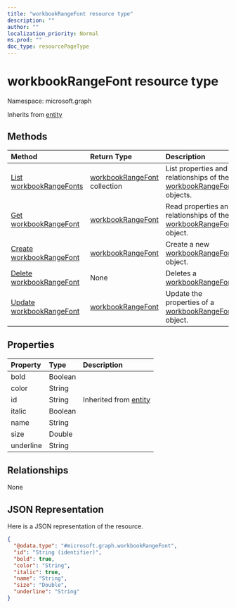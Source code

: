 ```yaml
---
title: "workbookRangeFont resource type"
description: ""
author: ""
localization_priority: Normal
ms.prod: ""
doc_type: resourcePageType
---
```


# workbookRangeFont resource type


Namespace: microsoft.graph




Inherits from [entity](../resources/entity.md)

## Methods
|Method|Return Type|Description|
|:---|:---|:---|
|[List workbookRangeFonts](../api/workbookrangefont-list.md)|[workbookRangeFont](../resources/workbookrangefont.md) collection|List properties and relationships of the [workbookRangeFont](../resources/workbookrangefont.md) objects.|
|[Get workbookRangeFont](../api/workbookrangefont-get.md)|[workbookRangeFont](../resources/workbookrangefont.md)|Read properties and relationships of the [workbookRangeFont](../resources/workbookrangefont.md) object.|
|[Create workbookRangeFont](../api/workbookrangefont-create.md)|[workbookRangeFont](../resources/workbookrangefont.md)|Create a new [workbookRangeFont](../resources/workbookrangefont.md) object.|
|[Delete workbookRangeFont](../api/workbookrangefont-delete.md)|None|Deletes a [workbookRangeFont](../resources/workbookrangefont.md).|
|[Update workbookRangeFont](../api/workbookrangefont-update.md)|[workbookRangeFont](../resources/workbookrangefont.md)|Update the properties of a [workbookRangeFont](../resources/workbookrangefont.md) object.|

## Properties
|Property|Type|Description|
|:---|:---|:---|
|bold|Boolean||
|color|String||
|id|String| Inherited from [entity](../resources/entity.md)|
|italic|Boolean||
|name|String||
|size|Double||
|underline|String||

## Relationships
None

## JSON Representation
Here is a JSON representation of the resource.
<!-- {
  "blockType": "resource",
  "keyProperty": "id",
  "@odata.type": "microsoft.graph.workbookRangeFont",
  "baseType": "microsoft.graph.entity",
  "openType": false
}
-->
``` json
{
  "@odata.type": "#microsoft.graph.workbookRangeFont",
  "id": "String (identifier)",
  "bold": true,
  "color": "String",
  "italic": true,
  "name": "String",
  "size": "Double",
  "underline": "String"
}
```

